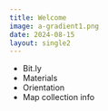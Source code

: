 ```yaml
---
title: Welcome
image: a-gradient1.png
date: 2024-08-15
layout: single2
---
```


- Bit.ly
- Materials
- Orientation
- Map collection info
